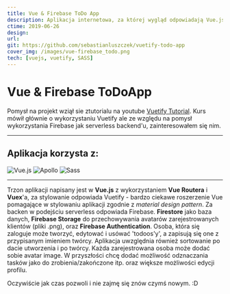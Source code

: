 ```yaml
---
title: Vue & Firebase ToDo App
description: Aplikacja internetowa, za której wygląd odpowiadają Vue.js i Vuetify, a za funkcjonalność Firebase od Googla. Poza bazą danych (Firestore) używam również ich wbudowanej autentykacji.
ctime: 2019-06-26
design:
url:
git: https://github.com/sebastianluszczek/vuetify-todo-app
cover_img: /images/vue-firebase_todo.png
tech: [vuejs, vuetify, SASS]
---
```


# Vue & Firebase ToDoApp

Pomysł na projekt wziął sie ztutorialu na youtube [Vuetify Tutorial](https://www.youtube.com/playlist?list=PL4cUxeGkcC9g0MQZfHwKcuB0Yswgb3gA5).
Kurs mówił głównie o wykorzystaniu Vuetify ale ze względu na pomysł wykorzystania Firebase jak serverless backend'u, zainteresowałem się nim.

---

## Aplikacja korzysta z:

<div class="md_icons_wrapper">
<img src="/icons/vuejs.png" alt="Vue.js" class="md_icon">
<img src="/icons/vuetify.png" alt="Apollo" class="md_icon">
<img src="/icons/firebase.png" alt="Sass" class="md_icon">
</div>

---

Trzon aplikacji napisany jest w **Vue.js** z wykorzystaniem **Vue Routera** i **Vuex**'a, za stylowanie odpowiada Vuetify - bardzo ciekawe roszerzenie Vue pomagające w stylowaniu aplikacji zgodnie z *material design pattern*.
Za backen w podejściu serverless odpowiada Firebase. **Firestore** jako baza danych, **Firebase Storage** do przechowywania avatarów zarejestrowanych klientów (pliki .png),
oraz **Firebase Authentication**. Osoba, która się zaloguje może tworzyć, edytować i usówać 'todoos'y', a zapisują się one z przypisanym imieniem twórcy.
Aplikacja uwzględnia również sortowanie po dacie utworzenia i po twórcy.
Każda zarejestrowana osoba może dodać sobie avatar image. W przyszłości chcę dodać możliwość odznaczania tasków jako do zrobienia/zakończone itp. oraz większe możliwości edycji profilu.

Oczywiście jak czas pozwoli i nie zajmę się znów czymś nowym. :D
